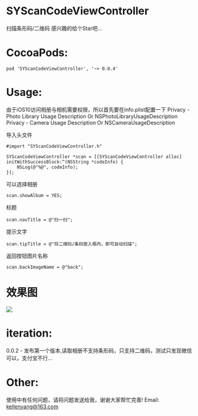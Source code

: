 # SYScanCodeViewController
扫描条形码/二维码
感兴趣的给个Star吧...

# CocoaPods:
```
pod 'SYScanCodeViewController', '~> 0.0.4'
```

# Usage:
由于iOS10访问相册与相机需要权限，所以首先要在info.plist配置一下
 Privacy - Photo Library Usage Description  Or  NSPhotoLibraryUsageDescription
 Privacy - Camera Usage Description Or  NSCameraUsageDescription
 
导入头文件
```
#import "SYScanCodeViewController.h"
```

```
SYScanCodeViewController *scan = [[SYScanCodeViewController alloc] initWithSuccessBlock:^(NSString *codeInfo) {
    NSLog(@"%@", codeInfo);
}];
```
可以选择相册
```
scan.showAlbum = YES;
```
标题
```
scan.navTitle = @"扫一扫";
```
提示文字
```
scan.tipTitle = @"将二维码/条码放入框内，即可自动扫描";
```
返回按钮图片名称
```
scan.backImageName = @"back";
```

# 效果图
![](http://7xsuaf.com1.z0.glb.clouddn.com/ThreePart/Scan.gif)


# iteration:
0.0.2 - 发布第一个版本,读取相册不支持条形码，只支持二维码，测试只发现微信可以，支付宝不行...

# Other: 
使用中有任何问题，请将问题发送给我，谢谢大家帮忙完善!
Email: kellenyang@163.com
